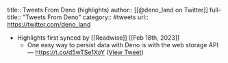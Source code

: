 title:: Tweets From Deno (highlights)
author:: [[@deno_land on Twitter]]
full-title:: "Tweets From Deno"
category:: #tweets
url:: https://twitter.com/deno_land

- Highlights first synced by [[Readwise]] [[Feb 18th, 2023]]
	- One easy way to persist data with Deno is with the web storage API — https://t.co/d5wTSe1XoY ([View Tweet](https://twitter.com/deno_land/status/1626616769132765184))